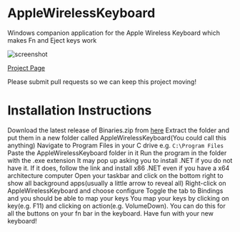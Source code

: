 # AppleWirelessKeyboard
Windows companion application for the Apple Wireless Keyboard which makes Fn and Eject keys work

![screenshot](https://www.uxsoft.cz/images/Projects/AppleWirelessKeyboard/screen4-full.jpg)

[Project Page](http://uxsoft.cz/Projects/AppleWirelessKeyboard)

Please submit pull requests so we can keep this project moving!

# Installation Instructions
Download the latest release of Binaries.zip from [here](https://github.com/uxsoft/AppleWirelessKeyboard/releases) 
Extract the folder and put them in a new folder called AppleWirelessKeyboard(You could call this anything)
Navigate to Program Files in your C drive e.g. `C:\Program Files`
Paste the AppleWirelessKeyboard folder in it
Run the program in the folder with the .exe extension
It may pop up asking you to install .NET if you do not have it. If it does, follow the link and install x86 .NET even if you have a x64 architecture computer
Open your taskbar and click on the bottom right to show all background apps(usually a little arrow to reveal all)
Right-click on AppleWirelessKeyboard and choose configure
Toggle the tab to Bindings and you should be able to map your keys
You map your keys by clicking on key(e.g. F11) and clicking on action(e.g. VolumeDown). You can do this for all the buttons on your fn bar in the keyboard.
Have fun with your new keyboard!
